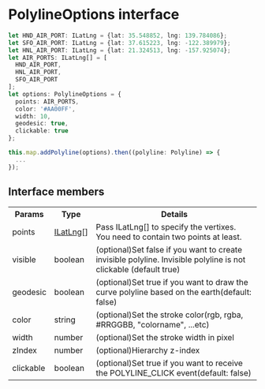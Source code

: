 # PolylineOptions interface

```typescript
let HND_AIR_PORT: ILatLng = {lat: 35.548852, lng: 139.784086};
let SFO_AIR_PORT: ILatLng = {lat: 37.615223, lng: -122.389979};
let HNL_AIR_PORT: ILatLng = {lat: 21.324513, lng: -157.925074};
let AIR_PORTS: ILatLng[] = [
  HND_AIR_PORT,
  HNL_AIR_PORT,
  SFO_AIR_PORT
];
let options: PolylineOptions = {
  points: AIR_PORTS,
  color: '#AA00FF',
  width: 10,
  geodesic: true,
  clickable: true
};

this.map.addPolyline(options).then((polyline: Polyline) => {
  ...
});
```

## Interface members

<table>
<tr>
  <th>Params</th>
  <th>Type</th>
  <th>Details</th>
</tr>
<tr>
  <td>points</td>
  <td><a href="../ilatlng/README.md">ILatLng</a>[]</td>
  <td>Pass ILatLng[] to specify the vertixes.<br>You need to contain two points at least.</td>
</tr>
<tr>
  <td>visible</td>
  <td>boolean</td>
  <td>(optional)Set false if you want to create invisible polyline. Invisible polyline is not clickable (default true)</td>
</tr>
<tr>
  <td>geodesic</td>
  <td>boolean</td>
  <td>(optional)Set true if you want to draw the curve polyline based on the earth(default: false)</td>
</tr>
<tr>
  <td>color</td>
  <td>string</td>
  <td>(optional)Set the stroke color(rgb, rgba, #RRGGBB, "colorname", ...etc)</td>
</tr>
<tr>
  <td>width</td>
  <td>number</td>
  <td>(optional)Set the stroke width in pixel</td>
</tr>
<tr>
  <td>zIndex</td>
  <td>number</td>
  <td>(optional)Hierarchy z-index</td>
</tr>
<tr>
  <td>clickable</td>
  <td>boolean</td>
  <td>(optional)Set true if you want to receive the POLYLINE_CLICK event(default: false)</td>
</tr>
</table>
